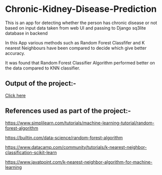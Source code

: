 # Chronic-Kidney-Disease-Prediction
This is an app for detecting whether the person has chronic disease or not based on input data taken from web UI and passing to Django sq3lite database in backend

In this App various methods such as Random Forest Classfifer and K nearest Neighbours have been compared to decide which give better accuracy.

It was found that Random Forest Classifier Algorithm performed better on the data compared to KNN classifier.


## Output of the project:- 
  [Click here](https://user-images.githubusercontent.com/60535124/113891914-23449680-97e3-11eb-8d64-46cfdcb9ad59.png)



## References used as part of the project:- 

  https://www.simplilearn.com/tutorials/machine-learning-tutorial/random-forest-algorithm

  https://builtin.com/data-science/random-forest-algorithm

  https://www.datacamp.com/community/tutorials/k-nearest-neighbor-classification-scikit-learn

  https://www.javatpoint.com/k-nearest-neighbor-algorithm-for-machine-learning


